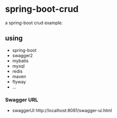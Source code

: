 # spring-boot-crud

a spring-boot crud example.

 ## using
 - spring-boot
 - swagger2
 - mybatis
 - mysql
 - redis
 - maven
 - flyway
 - ...

 ### Swagger URL
- swaggerUI http://localhost:8081/swagger-ui.html
